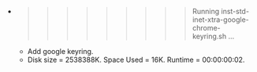 * >>>>>>>>> Running inst-std-inet-xtra-google-chrome-keyring.sh ...
  * Add google keyring.
  * Disk size = 2538388K. Space Used = 16K. Runtime = 00:00:00:02.

